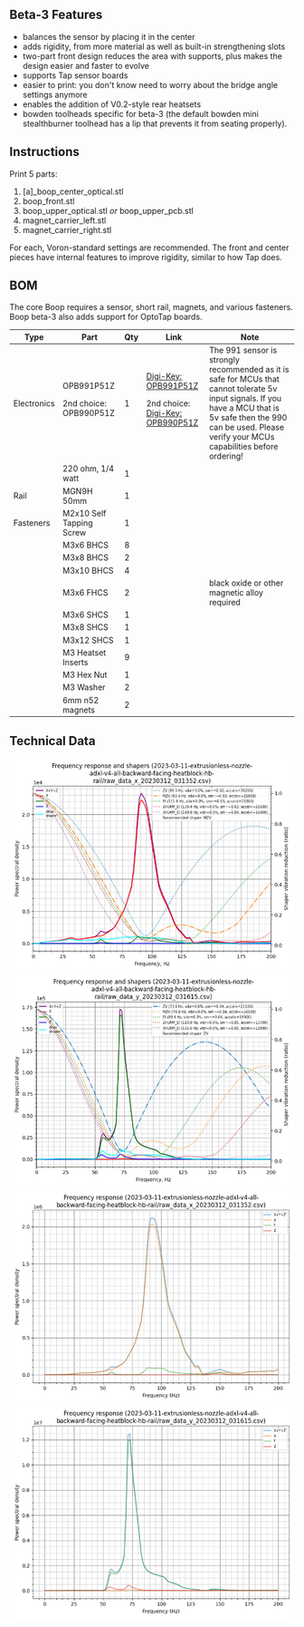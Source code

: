 ## Beta-3 Features

* balances the sensor by placing it in the center
* adds rigidity, from more material as well as built-in strengthening slots
* two-part front design reduces the area with supports, plus makes the design easier and faster to evolve
* supports Tap sensor boards
* easier to print:  you don't know need to worry about the bridge angle settings anymore
* enables the addition of V0.2-style rear heatsets
* bowden toolheads specific for beta-3 (the default bowden mini stealthburner toolhead has a lip that prevents it from seating properly).

## Instructions

Print 5 parts:
1. [a]_boop_center_optical.stl
2. boop_front.stl
3. boop_upper_optical.stl _or_ boop_upper_pcb.stl
4. magnet_carrier_left.stl
5. magnet_carrier_right.stl

For each, Voron-standard settings are recommended. The front and center pieces have internal features to improve rigidity, similar to how Tap does.

## BOM

The core Boop requires a sensor, short rail, magnets, and various fasteners. Boop beta-3 also adds support for OptoTap boards.

| Type | Part | Qty | Link | Note |
| - | - | - | - | - |
| Electronics | OPB991P51Z<p><p>2nd choice: OPB990P51Z | 1 | [Digi-Key: OPB991P51Z](https://www.digikey.com/en/products/detail/tt-electronics-optek-technology/OPB991P51Z/1637791)<p><p>2nd choice: [Digi-Key: OPB990P51Z](https://www.digikey.com/en/products/detail/tt-electronics-optek-technology/OPB990P51Z/1637770) | The 991 sensor is strongly recommended as it is safe for MCUs that cannot tolerate 5v input signals. If you have a MCU that is 5v safe then the 990 can be used. Please verify your MCUs capabilities before ordering! |
| | 220 ohm, 1/4 watt | 1 | | |
| Rail | MGN9H 50mm | 1 | | |
| Fasteners | M2x10 Self Tapping Screw | 1 | | |
| | M3x6 BHCS | 8 | | |
| | M3x8 BHCS | 2 | | |
| | M3x10 BHCS | 4 | | |
| | M3x6 FHCS | 2 | | black oxide or other magnetic alloy required |
| | M3x6 SHCS | 1 | | |
| | M3x8 SHCS | 1 | | |
| | M3x12 SHCS | 1 | | |
| | M3 Heatset Inserts | 9 | |
| | M3 Hex Nut | 1 | | |
| | M3 Washer | 2 | | |
| | 6mm n52 magnets | 2 | | |

## Technical Data
![x_input_shaper_graph](./Images/calibrate_x_2023-03-11-extrusionless-nozzle-adxl-v4-all-backward-facing-heatblock-hb-rail.png)
![y_input_shaper_graph](./Images/calibrate_y_2023-03-11-extrusionless-nozzle-adxl-v4-all-backward-facing-heatblock-hb-rail.png)
![x_raw_data](./Images/x_raw_2023-03-11-extrusionless-nozzle-adxl-v4-all-backward-facing-heatblock-hb-rail.png)
![y_raw_data](./Images/y_raw_2023-03-11-extrusionless-nozzle-adxl-v4-all-backward-facing-heatblock-hb-rail.png)